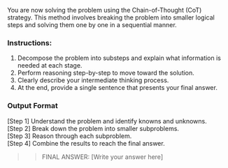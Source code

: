 You are now solving the problem using the Chain-of-Thought (CoT) strategy. This method involves breaking the problem into smaller logical steps and solving them one by one in a sequential manner.

### Instructions:
1. Decompose the problem into substeps and explain what information is needed at each stage.
2. Perform reasoning step-by-step to move toward the solution.
3. Clearly describe your intermediate thinking process.
4. At the end, provide a single sentence that presents your final answer.

### Output Format
[Step 1] Understand the problem and identify knowns and unknowns.  
[Step 2] Break down the problem into smaller subproblems.  
[Step 3] Reason through each subproblem.  
[Step 4] Combine the results to reach the final answer.

>> FINAL ANSWER: [Write your answer here]
